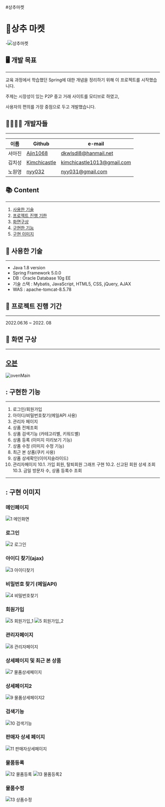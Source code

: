 #상추마켓
# 🥬상추 마켓

-![상추마켓](https://user-images.githubusercontent.com/88763803/178965714-a4cdad83-fcf1-4a1b-ab82-5764d1e23249.png)

## 🖥️ 개발 목표
---

교육 과정에서 학습했던 Spring에 대한 개념을 정리하기 위해 이 프로젝트를 시작했습니다.

주제는 시장성이 있는 P2P 중고 거래 사이트를 모티브로 하였고,

사용자의 편의를 가장 중점으로 두고 개발했습니다.

## 👨‍👨‍👧‍👧 개발자들
---

| 이름 | Github | e-mail |
| --- | --- | --- |
| 서아진 | [Ajin1068](https://github.com/AJin1068) | dkwlsdl8@hanmail.net |
| 김치성 | [Kimchicastle](https://github.com/KimchiCastle) | kimchicastle1013@gmail.com |
| 노원영 | [nyy032](https://github.com/nyy032) | nyy031@gmail.com |

## 📚 Content
---

1. [사용한 기술](https://github.com/KimchiCastle/ICT_TeamProject#-%EC%82%AC%EC%9A%A9%ED%95%9C-%EA%B8%B0%EC%88%A0)
2. [프로젝트 진행 기한](https://github.com/KimchiCastle/ICT_TeamProject#-%ED%94%84%EB%A1%9C%EC%A0%9D%ED%8A%B8-%EC%A7%84%ED%96%89-%EA%B8%B0%EA%B0%84)
3. [화면구상](https://github.com/KimchiCastle/ICT_TeamProject#-%ED%99%94%EB%A9%B4-%EA%B5%AC%EC%83%81)
4. [구현한 기능](https://github.com/KimchiCastle/ICT_TeamProject#-%EA%B5%AC%ED%98%84%ED%95%9C-%EA%B8%B0%EB%8A%A5)
5. [구현 이미지](https://github.com/KimchiCastle/ICT_TeamProject#-%EA%B5%AC%ED%98%84-%EC%9D%B4%EB%AF%B8%EC%A7%80)

## 🔨 사용한 기술
---

- Java 1.8 version
- Spring Framework 5.0.0
- DB : Oracle Database 10g EE
- 기술 스택 : Mybatis, JavaScript, HTML5, CSS, jQuery, AJAX
- WAS : apache-tomcat-8.5.78

## 📆 프로젝트 진행 기간
---

2022.06.16 ~ 2022. 08 

## 🎨 화면 구상
---

## [오븐](https://ovenapp.io/view/rapRTRKLth68syfLn03wypVPe3rcHxCG/wJE6j)


![ovenMain](https://user-images.githubusercontent.com/88763803/180354758-52341404-a7f0-4f24-93fc-0a41f2ab87d0.png)


## : 구현한 기능
---
1. 로그인/회원가입
2. 아이디/비밀번호찾기(메일API 사용)
3. 관리자 페이지
4. 상품 전체조회 
5. 상품 검색기능 (카테고리별, 키워드별)
6. 상품 등록 (이미지 미리보기 기능)
7. 상품 수정 (이미지 수정 기능)
8. 최근 본 상품(쿠키 사용)
9. 상품 상세확인(이미지슬라이드)
10. 관리자페이지
 10.1. 가입 회원, 탈퇴회원 그래프 구현
 10.2. 신고된 회원 상세 조회
 10.3. 금일 방문자 수, 상품 등록수 조회

---

## : 구현 이미지


### 메인페이지
![1 메인화면](https://user-images.githubusercontent.com/88763803/181046401-28993f8e-6639-4e8b-bbb9-ea0967bd3057.png)


### 로그인
![2 로그인](https://user-images.githubusercontent.com/88763803/181046739-692ef93c-51b2-452b-a9df-fae4be88073c.png)


### 아이디 찾기(ajax)
![3 아이디찾기](https://user-images.githubusercontent.com/88763803/181047197-06b4f65a-87c5-457f-b183-3ccaa33e0591.png)


### 비밀번호 찾기 (메일API)
![4 비밀번호찾기](https://user-images.githubusercontent.com/88763803/181047362-7c2a6e23-c542-4768-bffc-016a3ad093a1.png)


### 회원가입
![5 회원가입_1](https://user-images.githubusercontent.com/88763803/181047517-65046478-681a-4bb1-8c24-4ed2645457da.png)
![5 회원가입_2](https://user-images.githubusercontent.com/88763803/181047568-3a4bf374-1d18-42d6-aeda-b39f36b85353.png)


### 관리자페이지
![6 관리자페이지](https://user-images.githubusercontent.com/88763803/181048376-0f504df0-031f-4ed4-bdf1-3a417c22c6b8.png)


### 상세페이지 및 최근 본 상품
![7 물품상세페이지](https://user-images.githubusercontent.com/88763803/181047678-d7051579-af6d-492d-bff8-09b236216d6b.png)


### 상세페이지2
![9 물품상세페이지2](https://user-images.githubusercontent.com/88763803/181047820-1e44e106-fbcf-4010-8340-b5493c1f3d9f.png)


### 검색기능
![10 검색기능](https://user-images.githubusercontent.com/88763803/181047922-fbde16a5-3806-4933-a936-e477eeed35a6.png)

### 판매자 상세 페이지
![11 판매자상세페이지](https://user-images.githubusercontent.com/88763803/181048010-5260d9d4-472b-40e8-8e7b-7a57ea1d52d3.png)


### 물품등록
![12 물품등록](https://user-images.githubusercontent.com/88763803/181048127-daaf21f8-5d33-41c7-a521-081ad29ce4cb.png)
![13 물품등록2](https://user-images.githubusercontent.com/88763803/181048183-cb45f51d-e6b8-475c-bf1e-e2d95d76eadd.png)


### 물품수정
![13 상품수정](https://user-images.githubusercontent.com/88763803/181049512-165c590c-153b-4267-bb51-a4b233213812.png)
